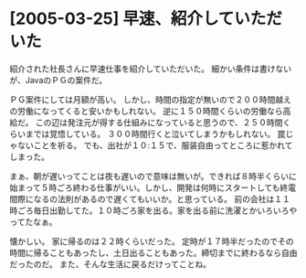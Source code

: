# [2005-03-25] 早速、紹介していただいた


紹介された社長さんに早速仕事を紹介していただいた。
細かい条件は書けないが、JavaのＰＧの案件だ。

ＰＧ案件にしては月額が高い。
しかし、時間の指定が無いので２００時間越えの労働になってくると安いかもしれない。
逆に１５０時間くらいの労働なら高給だ。
この辺は発注元が得する仕組みになっていると思うので、２５０時間くらいまでは覚悟している。
３００時間行くと泣いてしまうかもしれない。
罠じゃないことを祈る。
でも、出社が１０:１５で、服装自由ってところに惹かれてしまった。

まぁ、朝が遅いってことは夜も遅いので意味は無いが。できれば８時半くらいに始まって５時ごろ終わる仕事がいい。しかし、開発は何時にスタートしても終電間際になるの法則があるので遅くてもいいか。と思っている。
前の会社は１１時ごろ毎日出勤してた。１０時ごろ家を出る。家を出る前に洗濯とかいろいろやってたなぁ。

懐かしい。
家に帰るのは２２時くらいだった。
定時が１７時半だったのでその時間に帰ることもあったし、土日出ることもあった。締切までに終わるなら自由だったのだ。
また、そんな生活に戻るだけってことね。
